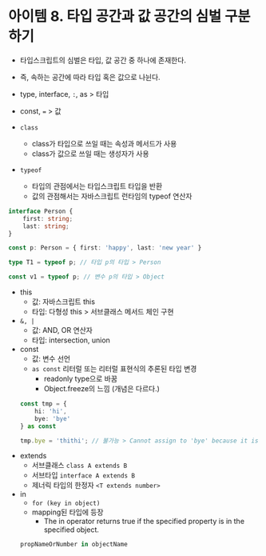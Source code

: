 # 아이템 8. 타입 공간과 값 공간의 심벌 구분하기
* 타입스크립트의 심벌은 타입, 값 공간 중 하나에 존재한다.
* 즉, 속하는 공간에 따라 타입 혹은 값으로 나뉜다.

* type, interface, `:`, as > 타입
* const, `=` > 값

* `class`
    * class가 타입으로 쓰일 때는 속성과 메서드가 사용
    * class가 값으로 쓰일 때는 생성자가 사용

* `typeof`
    * 타입의 관점에서는 타입스크립트 타입을 반환
    * 값의 관점해서는 자바스크립트 런타임의 typeof 연산자
```typescript
interface Person {
    first: string;
    last: string;
}

const p: Person = { first: 'happy', last: 'new year' }

type T1 = typeof p; // 타입 p의 타입 > Person

const v1 = typeof p; // 변수 p의 타입 > Object
```

* this
    * 값: 자바스크립트 this
    * 타입: 다형성 this > 서브클래스 메서드 체인 구현
* `&, |`
    * 값: AND, OR 연산자
    * 타입: intersection, union
* const
    * 값: 변수 선언
    * `as const` 리터럴 또는 리터럴 표현식의 추론된 타입 변경
        * readonly type으로 바꿈
        * Object.freeze의 느낌 (개념은 다르다.)
    ```ts
    const tmp = {
        hi: 'hi',
        bye: 'bye'
    } as const

    tmp.bye = 'thithi'; // 불가능 > Cannot assign to 'bye' because it is a read-only property
    ```
* extends
    * 서브클래스 `class A extends B`
    * 서브타입 `interface A extends B`
    * 제너릭 타입의 한정자 `<T extends number>`
* in
    * `for (key in object)`
    * mapping된 타입에 등장
        * The in operator returns true if the specified property is in the specified object.
    ```ts
    propNameOrNumber in objectName
    ```

